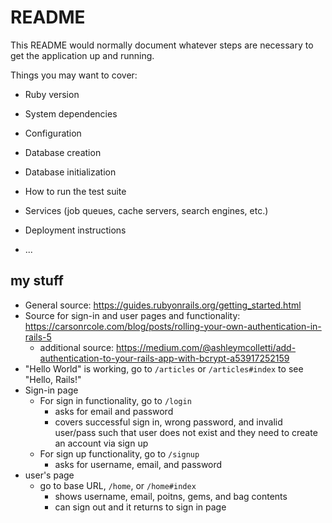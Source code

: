 # README

This README would normally document whatever steps are necessary to get the
application up and running.

Things you may want to cover:

* Ruby version

* System dependencies

* Configuration

* Database creation

* Database initialization

* How to run the test suite

* Services (job queues, cache servers, search engines, etc.)

* Deployment instructions

* ...

## my stuff

- General source: https://guides.rubyonrails.org/getting_started.html
- Source for sign-in and user pages and functionality: https://carsonrcole.com/blog/posts/rolling-your-own-authentication-in-rails-5
  - additional source: https://medium.com/@ashleymcolletti/add-authentication-to-your-rails-app-with-bcrypt-a53917252159
- "Hello World" is working, go to `/articles` or `/articles#index` to see "Hello, Rails!"
- Sign-in page
  - For sign in functionality, go to `/login`
    - asks for email and password
    - covers successful sign in, wrong password, and invalid user/pass such that user does not exist and they need to create an account via sign up
  - For sign up functionality, go to `/signup`
    - asks for username, email, and password
- user's page
  - go to base URL, `/home`, or `/home#index`
    - shows username, email, poitns, gems, and bag contents
    - can sign out and it returns to sign in page
